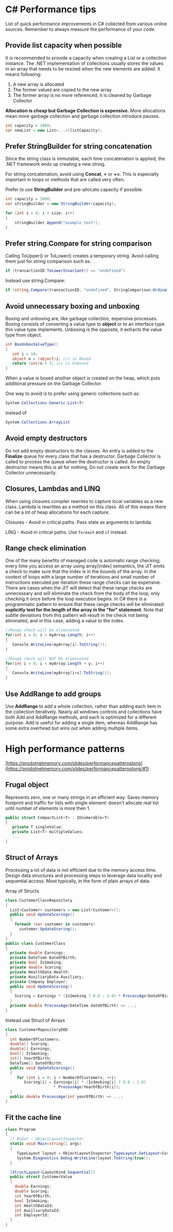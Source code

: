 # C# Performance tips

List of quick performance improvements in C# collected from various online sources. Remember to always measure the performance of your code.

## Provide list capacity when possible

It is recommended to provide a capacity when creating a List or a collection instance. The .NET implementation of collections usually stores the values in an array that needs to be resized when the new elements are added. It means following:

1. A new array is allocated
2. The former values are copied to the new array
3. The former array is no more referenced, it is cleaned by Garbage Collector

**Allocation is cheap but Garbage Collection is expensive.**
More allocations mean more garbage collection and garbage collection introduce pauses.

```csharp
int capacity = 1000;
var newList = new List<...>(listCapacity);
```

## Prefer StringBuilder for string concatenation

Since the string class is immutable, each time concatenation is applied, the .NET framework ends up creating a new string.

For string concatenation, avoid using **Concat**, **+** or **+=**. This is especially important in loops or methods that are called very often.

Prefer to use **StringBuilder** and pre-allocate capacity if possible.

```csharp
int capacity = 1000;
var stringBuilder = new StringBuilder(capacity);

for (int i = 0; i < size; i++)
{
    stringBuilder.Append("example text");
}
```

## Prefer string.Compare for string comparison

Calling ToUpper() or ToLower() creates a temporary string. Avoid calling them just for string comparison such as:

```csharp
if (transactionID.ToLowerInvariant() == "undefined")
```

Instead use string.Compare:

```csharp
if (string.Compare(transactionID, "undefined", StringComparison.OrdinalIgnoreCase) == 0)
```

## Avoid unnecessary boxing and unboxing

Boxing and unboxing are, like garbage collection, expensive processes. Boxing consists of converting a value type to **object** or to an interface type this value type implements. Unboxing is the opposite, it extracts the value type from object.

```csharp
int BoxUnboxValueType()
{
   int i = 10;
   object o = (object)i; //i is Boxed
   return (int)o + 3; //i is Unboxed
}
```

When a value is boxed another object is created on the heap, which puts additional pressure on the Garbage Collector.

One way to avoid is to prefer using generic collections such as:

```csharp
System.Collections.Generic.List<T>
```

instead of

```csharp
System.Collections.ArrayList
```

## Avoid empty destructors

Do not add empty destructors to the classes. An entry is added to the **Finalize** queue for every class that has a destructor. Garbage Collector is called to process the queue when the destructor is called. An empty destructor means this is all for nothing. Do not create work for the Garbage Collector unnecessarily.

## Closures, Lambdas and LINQ

When using closures compiler rewrites to capture local variables as a new class. Lambda is rewritten as a method on this class. All of this means there can be a lot of heap allocations for each capture.

Closures - Avoid in critical paths. Pass state as arguments to lambda.

LINQ - Avoid in critical paths. Use ```foreach``` and ```if``` instead.

## Range check elimination

One of the many benefits of managed code is automatic range checking; every time you access an array using array[index] semantics, the JIT emits a check to make sure that the index is in the bounds of the array. In the context of loops with a large number of iterations and small number of instructions executed per iteration these range checks can be expensive. There are cases when the JIT will detect that these range checks are unnecessary and will eliminate the check from the body of the loop, only checking it once before the loop execution begins. In C# there is a programmatic pattern to ensure that these range checks will be eliminated: **explicitly test for the length of the array in the "for" statement**. Note that subtle deviations from this pattern will result in the check not being eliminated, and in this case, adding a value to the index.

```csharp
//Range check will be eliminated
for(int i = 0; i < myArray.Length; i++) 
{
   Console.WriteLine(myArray[i].ToString());
}

//Range check will NOT be eliminated
for(int i = 0; i < myArray.Length + y; i++) 
{ 
   Console.WriteLine(myArray[i+x].ToString());
}
```

## Use AddRange to add groups

Use **AddRange** to add a whole collection, rather than adding each item in the collection iteratively. Nearly all windows controls and collections have both Add and AddRange methods, and each is optimized for a different purpose. Add is useful for adding a single item, whereas AddRange has some extra overhead but wins out when adding multiple items.


# High performance patterns

[https://prodotnetmemory.com/slides/performancepatternslong](https://prodotnetmemory.com/slides/performancepatternslong/#1)

## Frugal object

Represents zero, one or many strings in an efficient way. Saves memory footprint and traffic for lists with single element: doesn't allocate real list until number of elements is more then 1.

```csharp
public struct CompactList<T> : IEnumerable<T>
{
   private T singleValue;
   private List<T> multipleValues;
   ...
}

```

## Struct of Arrays

Processing a lot of data is not efficient due to the memory access time. Design data structures and processing steps to leverage data locality and sequential access. Most typically, in the form of plain arrays of data.

Array of Structs

```csharp
class CustomerClassRepository
{
  List<Customer> customers = new List<Customer>();
  public void UpdateScorings()
  {
    foreach (var customer in customers)
      customer.UpdateScoring();
  }
}
public class CustomerClass
{
  private double Earnings;
  private DateTime DateOfBirth;
  private bool IsSmoking;
  private double Scoring;
  private HealthData Health;
  private AuxiliaryData Auxiliary;
  private Company Employer;
  public void UpdateScoring()
  {
    Scoring = Earnings * (IsSmoking ? 0.8 : 1.0) * ProcessAge(DateOfBirth);
  }
  private double ProcessAge(DateTime dateOfBirth) => ...;
}
```

Instead use Struct of Arrays

```csharp
class CustomerRepositoryDOD
{
  int NumberOfCustomers;
  double[] Scoring;
  double[] Earnings;
  bool[] IsSmoking;
  int[] YearOfBirth;
  DateTime[] DateOfBirth;
  public void UpdateScorings()
  {
     for (int i = 0; i < NumberOfCustomers; ++i)
        Scoring[i] = Earnings[i] * (IsSmoking[i] ? 0.8 : 1.0) 
                     * ProcessAge(YearOfBirth[i]);
  }
  public double ProcessAge(int yearOfBirth) => ...;
}
```

## Fit the cache line

```csharp
class Program
{
  // NuGet - ObjectLayoutInspector
  static void Main(string[] args)
  {
     TypeLayout layout = ObjectLayoutInspector.TypeLayout.GetLayout<CustomerValue>();
     System.Diagnostics.Debug.WriteLine(layout.ToString(true));
  }

  [StructLayout(LayoutKind.Sequential)]
  public struct CustomerValue
  {
    double Earnings;
    double Scoring;
    int YearOfBirth;
    bool IsSmoking;
    int HealthDataId;
    int AuxiliaryDataId;
    int EmployerId;
  }
}
```